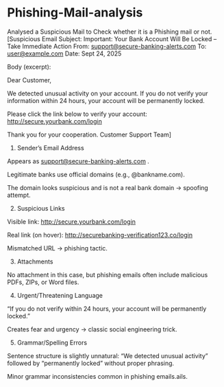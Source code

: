 # Phishing-Mail-analysis
Analysed a Suspicious Mail to Check whether it is a Phishing mail or not.
[Suspicious Email
Subject: Important: Your Bank Account Will Be Locked – Take Immediate Action
From: support@secure-banking-alerts.com
To: user@example.com
Date: Sept 24, 2025

Body (excerpt):

Dear Customer,

We detected unusual activity on your account. If you do not verify your information within 24 hours, your account will be permanently locked.

Please click the link below to verify your account:
http://secure.yourbank.com/login

Thank you for your cooperation.
Customer Support Team]

1) Sender’s Email Address

Appears as support@secure-banking-alerts.com
.

Legitimate banks use official domains (e.g., @bankname.com).

The domain looks suspicious and is not a real bank domain → spoofing attempt.

2) Suspicious Links

Visible link: http://secure.yourbank.com/login

Real link (on hover): http://securebanking-verification123.co/login

Mismatched URL → phishing tactic.

3) Attachments

No attachment in this case, but phishing emails often include malicious PDFs, ZIPs, or Word files.

4) Urgent/Threatening Language

“If you do not verify within 24 hours, your account will be permanently locked.”

Creates fear and urgency → classic social engineering trick.

5) Grammar/Spelling Errors

Sentence structure is slightly unnatural: “We detected unusual activity” followed by “permanently locked” without proper phrasing.

Minor grammar inconsistencies common in phishing emails.ails.



